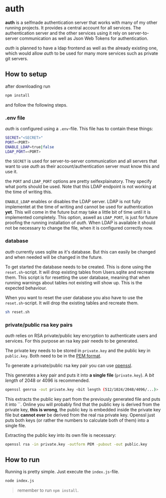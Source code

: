 # auth

**auth** is a selfmade authentication server that works with many of my other running projects. It provides a central account for all services.
The authentication server and the other services using it rely on server-to-server communication as well as Json Web Tokens for authentication.

*auth* is planned to have a ldap frontend as well as the already existing one, which would allow *auth* to be used for many more services such as private git servers.


## How to setup

after downloading run 

```sh
npm install
```

and follow the following steps.

### .env file

*auth* is configured using a `.env`-file. This file has to contain these things:

```sh
SECRET="<SECRET>"
PORT=<PORT>
ENABLE_LDAP=true|false
LDAP_PORT=<PORT>
```

the `SECRET` is used for server-to-server communication and all servers that want to use *auth* as their account/authentication server must know this and use it.

the `PORT` and `LDAP_PORT` options are pretty selfexplainatory. They specify what ports should be used. Note that this LDAP endpoint is not working at the time of writing this.

`ENABLE_LDAP` enables or disables the LDAP server. LDAP is not fully implementet at the time of writing and cannot be used for authentication **yet**. This will come in the future but may take a little bit of time until it is implemented completely. This option, aswell as `LDAP_PORT`, is just for future proofing the running installation of *auth*. When LDAP is available it should not be necessary to change the file, when it is configured correctly now.

### database

*auth* currently uses sqlite as it's database. But this can easily be changed and when needed will be changed in the future.

To get started the database needs to be created. This is done using the `reset.sh`-script. It will drop existing tables from Users.sqlite and recreate them. This script is for resetting the user database, meaning that when running warnings about tables not existing will show up. This is the expected behaviour.

When you want to reset the user database you also have to use the `reset.sh`-script. It will drop the existing tables and recreate them.

```sh
sh reset.sh
```

### private/public rsa key pairs

*auth* relies on RSA private/public key encryption to authenticate users and services. For this purpose an rsa key pair needs to be generated.

The private key needs to be stored in `private.key` and the public key in `public.key`. Both need to be in the [PEM format](https://www.cryptosys.net/pki/rsakeyformats.html).

To generate a private/public rsa key pair you can use [openssl](https://www.openssl.org/).

This generates a key pair and puts it into **a single file** (`private.key`). A *bit length* of 2048 or 4096 is recommended.

```sh
openssl genrsa -out private.key <bit length (512/1024/2048/4096/...)>
```

This extracts the public key part from the previously generated file and puts it into ``. Online you will probably find that the public key is derived from the private key, **this is wrong**, the public key is embedded inside the private key file but **cannot ever** be derived from the real rsa private key. Openssl just puts both keys (or rather the numbers to calculate both of them) into a single file.

Extracting the public key into its own file is necessary:

```sh
openssl rsa -in private.key -outform PEM -pubout -out public.key
```

## How to run

Running is pretty simple. Just execute the `index.js`-file.

```sh
node index.js
```

> remember to run `npm install`.